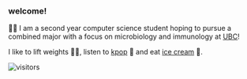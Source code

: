 ### welcome!
👩‍🔬 I am a second year computer science student hoping to pursue a combined major with a focus on microbiology and immunology at [UBC](https://ubc.ca)!

I like to lift weights 🏋️‍♀️, listen to [kpop](https://ibighit.com/bts/eng/) 🎤 and eat [ice cream](https://www.madebymarcus.ca/) 🍦.

  ![visitors](https://visitor-badge.glitch.me/badge?page_id=lhao03.lhao03)

